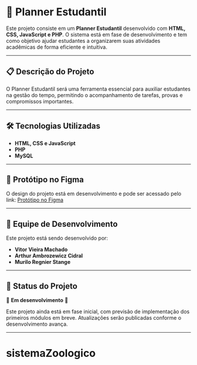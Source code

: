 # 📅 Planner Estudantil

Este projeto consiste em um **Planner Estudantil** desenvolvido com **HTML, CSS, JavaScript e PHP**. O sistema está em fase de desenvolvimento e tem como objetivo ajudar estudantes a organizarem suas atividades acadêmicas de forma eficiente e intuitiva.

---

## 📋 Descrição do Projeto

O Planner Estudantil será uma ferramenta essencial para auxiliar estudantes na gestão do tempo, permitindo o acompanhamento de tarefas, provas e compromissos importantes.

---

## 🛠️ Tecnologias Utilizadas

- **HTML, CSS e JavaScript**
- **PHP** 
- **MySQL**

---

## 🎨 Protótipo no Figma

O design do projeto está em desenvolvimento e pode ser acessado pelo link:
[Protótipo no Figma](https://www.figma.com/design/XKVY1xA6hNCulx6wCiR6ph/Untitled?node-id=0-1&t=sA2nunS7isTHSrfW-1)


---

## 👥 Equipe de Desenvolvimento

Este projeto está sendo desenvolvido por:
- **Vitor Vieira Machado**
- **Arthur Ambrozewicz Cidral**
- **Murilo Regnier Stange**

---

## 📌 Status do Projeto

🚧 **Em desenvolvimento** 🚧

Este projeto ainda está em fase inicial, com previsão de implementação dos primeiros módulos em breve. Atualizações serão publicadas conforme o desenvolvimento avança.

---
# sistemaZoologico
